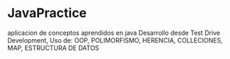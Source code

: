 # JavaPractice
 aplicacion de conceptos aprendidos en java
 Desarrollo desde Test Drive Development,
 Uso de:
 OOP, POLIMORFISMO, HERENCIA, COLLECIONES, MAP, ESTRUCTURA DE DATOS
        
